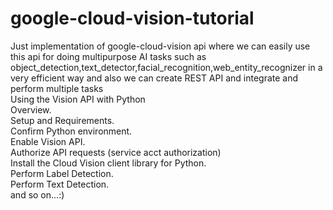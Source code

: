 # google-cloud-vision-tutorial
Just implementation of google-cloud-vision api where we can easily use this api for doing multipurpose AI tasks such as object_detection,text_detector,facial_recognition,web_entity_recognizer in a very efficient way and also we can create REST API and integrate and perform multiple tasks 
<br>
Using the Vision API with Python<br>
Overview.<br>
Setup and Requirements.<br>
Confirm Python environment.<br>
Enable Vision API.<br>
Authorize API requests (service acct authorization)<br>
Install the Cloud Vision client library for Python.<br>
Perform Label Detection.<br>
Perform Text Detection.<br>
and so on...:)<br>
